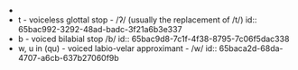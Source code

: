 -
- t - voiceless glottal stop - /ʔ/ (usually the replacement of /t/)
  id:: 65bac992-3292-48ad-badc-3f21a6b3e337
- b - voiced bilabial stop /b/
  id:: 65bac9d8-7c1f-4f38-8795-7c06f5dac338
- w, u in (qu) - voiced labio-velar approximant - /w/
  id:: 65baca2d-68da-4707-a6cb-637b27060f9b